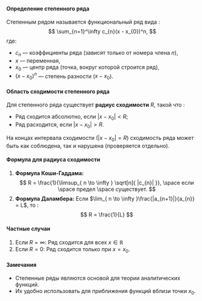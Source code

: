 #### Определение степенного ряда

Степенным рядом называется функциональный ряд вида $:$
$$
\sum_{n=1}^\infty c_{n}(x - x_{0})^n,
$$
где:
- $c_{n}$ — коэффициенты ряда (зависят только от номера члена $n$),
- $x$ — переменная,
- $x_{0}$ — центр ряда (точка, вокруг которой строится ряд),
- $(x - x_{0})^n$ — степень разности ($x - x_{0}$).

#### Область сходимости степенного ряда

Для степенного ряда существует **радиус сходимости** $R$, такой что $:$
- Ряд сходится абсолютно, если $|x - x_{0}| < R;$
- Ряд расходится, если $|x - x_{0}| > R.$

На концах интервала сходимости ($|x - x_{0}| = R$) сходимость ряда может быть как соблюдена, так и нарушена (проверяется отдельно).

#### Формула для радиуса сходимости

1. **Формула Коши-Гаддама:**
	$$
	R = \frac{1}{\limsup_{ n \to \infty } \sqrt[n]{ |c_{n}| }}, \space если \space предел \space существует.
	$$
2. **Формула Даламбера:** 
	Если $\lim_{ n \to \infty }\frac{|a_{n+1}|}{a_{n}} = L$, то $:$
		$$
		R = \frac{1}{L}
		$$

#### Частные случаи

1. Если $R = \infty:$
	Ряд сходится для всех $x \in \mathbb{R}$
2. Если $R = 0:$
	Ряд сходится только при $x = x_{0}.$

#### Замечания

- Степенные ряды являются основой для теории аналитических функций.
- Их удобно использовать для приближения функций вблизи точки $x_{0}$.